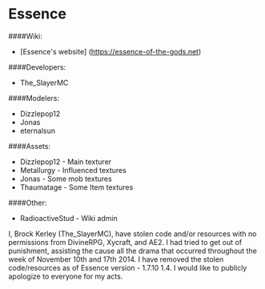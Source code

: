Essence
=======

####Wiki:
* [Essence's website] (https://essence-of-the-gods.net)

####Developers:
* The_SlayerMC

####Modelers:
* Dizzlepop12
* Jonas
* eternalsun

####Assets:
* Dizzlepop12 - Main texturer
* Metallurgy - Influenced textures
* Jonas - Some mob textures
* Thaumatage - Some Item textures

####Other:
* RadioactiveStud - Wiki admin

I, Brock Kerley (The_SlayerMC), have stolen code and/or resources with no permissions from DivineRPG, Xycraft, and AE2. I had tried to get out of punishment, assisting the cause all the drama that occurred throughout the week of November 10th and 17th 2014. I have removed the stolen code/resources as of Essence version - 1.7.10 1.4. I would like to publicly apologize to everyone for my acts.

